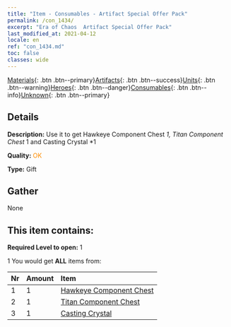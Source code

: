 ```yaml
---
title: "Item - Consumables - Artifact Special Offer Pack"
permalink: /con_1434/
excerpt: "Era of Chaos  Artifact Special Offer Pack"
last_modified_at: 2021-04-12
locale: en
ref: "con_1434.md"
toc: false
classes: wide
---
```

 [Materials](/){: .btn .btn--primary}[Artifacts](/Artifacts/){: .btn .btn--success}[Units](/Units/){: .btn .btn--warning}[Heroes](/Heroes/){: .btn .btn--danger}[Consumables](/Consumables/){: .btn .btn--info}[Unknown](/Unknown/){: .btn .btn--primary}

## Details
 **Description:** Use it to get Hawkeye Component Chest *1, Titan Component Chest* 1 and Casting Crystal *1

 **Quality:** <span style="color: #FF8C00">OK</span>

 **Type:** Gift

## Gather

  None

## This item contains:

 **Required Level to open:** 1

 1 You would get **ALL** items  from:

  | Nr | Amount |     Item    |
  |:---|:-------|:------------|
  | 1 | 1 | [Hawkeye Component Chest](/Items/con_1349/) | 
  | 2 | 1 | [Titan Component Chest](/Items/con_1343/) | 
  | 3 | 1 | [Casting Crystal](/Items/art_189/) | 
